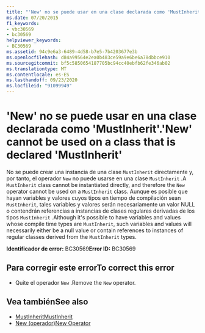 ```yaml
---
title: "'New' no se puede usar en una clase declarada como 'MustInherit'."
ms.date: 07/20/2015
f1_keywords:
- vbc30569
- bc30569
helpviewer_keywords:
- BC30569
ms.assetid: 94c9e6a3-6489-4d58-b7e5-7b4203677e3b
ms.openlocfilehash: d84a99564e2ea0b483ce59a9e6be6a78dbbce910
ms.sourcegitcommit: bf5c5850654187705bc94cc40ebfb62fe346ab02
ms.translationtype: MT
ms.contentlocale: es-ES
ms.lasthandoff: 09/23/2020
ms.locfileid: "91099949"
---
```

# <a name="new-cannot-be-used-on-a-class-that-is-declared-mustinherit"></a><span data-ttu-id="82fbc-102">'New' no se puede usar en una clase declarada como 'MustInherit'.</span><span class="sxs-lookup"><span data-stu-id="82fbc-102">'New' cannot be used on a class that is declared 'MustInherit'</span></span>

<span data-ttu-id="82fbc-103">No se puede crear una instancia de una clase `MustInherit` directamente y, por tanto, el operador `New` no puede usarse en una clase `MustInherit` .</span><span class="sxs-lookup"><span data-stu-id="82fbc-103">A `MustInherit` class cannot be instantiated directly, and therefore the `New` operator cannot be used on a `MustInherit` class.</span></span> <span data-ttu-id="82fbc-104">Aunque es posible que hayan variables y valores cuyos tipos en tiempo de compilación sean `MustInherit`, tales variables y valores serán necesariamente un valor NULL o contendrán referencias a instancias de clases regulares derivadas de los tipos `MustInherit` .</span><span class="sxs-lookup"><span data-stu-id="82fbc-104">Although it's possible to have variables and values whose compile time types are `MustInherit`, such variables and values will necessarily either be a null value or contain references to instances of regular classes derived from the `MustInherit` types.</span></span>  
  
 <span data-ttu-id="82fbc-105">**Identificador de error:** BC30569</span><span class="sxs-lookup"><span data-stu-id="82fbc-105">**Error ID:** BC30569</span></span>  
  
## <a name="to-correct-this-error"></a><span data-ttu-id="82fbc-106">Para corregir este error</span><span class="sxs-lookup"><span data-stu-id="82fbc-106">To correct this error</span></span>  
  
- <span data-ttu-id="82fbc-107">Quite el operador `New` .</span><span class="sxs-lookup"><span data-stu-id="82fbc-107">Remove the `New` operator.</span></span>  
  
## <a name="see-also"></a><span data-ttu-id="82fbc-108">Vea también</span><span class="sxs-lookup"><span data-stu-id="82fbc-108">See also</span></span>

- [<span data-ttu-id="82fbc-109">MustInherit</span><span class="sxs-lookup"><span data-stu-id="82fbc-109">MustInherit</span></span>](../language-reference/modifiers/mustinherit.md)
- [<span data-ttu-id="82fbc-110">New (operador)</span><span class="sxs-lookup"><span data-stu-id="82fbc-110">New Operator</span></span>](../language-reference/operators/new-operator.md)
